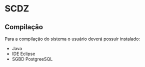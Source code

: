 # SCDZ

## Compilação 

Para a compilação do sistema o usuário deverá possuir instalado:
- Java
- IDE Eclipse
- SGBD PostgreeSQL
